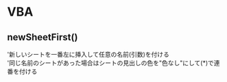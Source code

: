 # VBA


## newSheetFirst()
'新しいシートを一番左に挿入して任意の名前(引数)を付ける  
'同じ名前のシートがあった場合はシートの見出しの色を"色なし"にして(*)で連番を付ける
